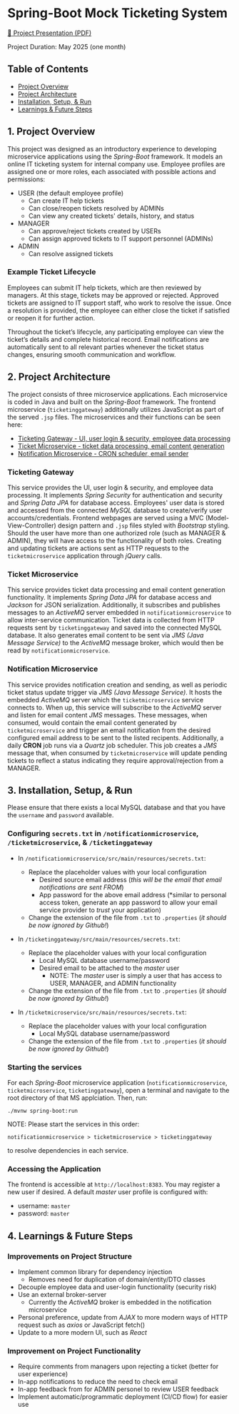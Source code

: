 # Spring-Boot Mock Ticketing System

[📄 Project Presentation (PDF)](https://github.com/jeremiahdy55/Spring-TicketSystem/blob/main/Ticket%20System%20Microservice%20Project%20-%20May%202025.pdf)

Project Duration: May 2025 (one month)

## Table of Contents

- [Project Overview](#1-project-overview)
- [Project Architecture](#2-project-architecture)
- [Installation, Setup, & Run](#3-installation-setup--run)
- [Learnings & Future Steps](#4-learnings--future-steps)

## 1. Project Overview
This project was designed as an introductory experience to developing microservice applications using the *Spring-Boot* framework. It models an online IT ticketing system for internal company use. Employee profiles are assigned one or more roles, each associated with possible actions and permissions:
- USER (the default employee profile)
  - Can create IT help tickets
  - Can close/reopen tickets resolved by ADMINs
  - Can view any created tickets' details, history, and status
- MANAGER
  - Can approve/reject tickets created by USERs
  - Can assign approved tickets to IT support personnel (ADMINs)
- ADMIN
  - Can resolve assigned tickets

### Example Ticket Lifecycle

Employees can submit IT help tickets, which are then reviewed by managers. At this stage, tickets may be approved or rejected. Approved tickets are assigned to IT support staff, who work to resolve the issue. Once a resolution is provided, the employee can either close the ticket if satisfied or reopen it for further action.

Throughout the ticket’s lifecycle, any participating employee can view the ticket’s details and complete historical record. Email notifications are automatically sent to all relevant parties whenever the ticket status changes, ensuring smooth communication and workflow.

## 2. Project Architecture

The project consists of three microservice applications. Each microservice is coded in Java and built on the *Spring-Boot* framework. The frontend microservice (`ticketinggateway`) additionally utilizes JavaScript as part of the served `.jsp` files. The microservices and their functions can be seen here:

- [Ticketing Gateway - UI, user login & security, employee data processing](#ticketing-gateway)
- [Ticket Microservice - ticket data processing, email content generation](#ticket-microservice)
- [Notification Microservice - CRON scheduler, email sender](#notification-microservice)

### Ticketing Gateway

This service provides the UI, user login & security, and employee data processing. It implements *Spring Security* for authentication and security and *Spring Data JPA* for database access. Employees' user data is stored and accessed from the connected *MySQL* database to create/verify user accounts/credentials. Frontend webpages are served using a MVC (Model-View-Controller) design pattern and `.jsp` files styled with *Bootstrap* styling. Should the user have more than one authorized role (such as MANAGER & ADMIN), they will have access to the functionality of both roles. Creating and updating tickets are actions sent as HTTP requests to the `ticketmicroservice` application through *jQuery* calls.

### Ticket Microservice

This service provides ticket data processing and email content generation functionality. It implements *Spring Data JPA* for database access and *Jackson* for JSON serialization. Additionally, it subscribes and publishes messages to an *ActiveMQ* server embedded in `notificationmicroservice` to allow inter-service communication. Ticket data is collected from HTTP requests sent by `ticketinggateway` and saved into the connected MySQL database. It also generates email content to be sent via *JMS (Java Message Service)* to the *ActiveMQ* message broker, which would then be read by `notificationmicroservice`.  

### Notification Microservice

This service provides notification creation and sending, as well as periodic ticket status update trigger via *JMS (Java Message Service)*. It hosts the embedded *ActiveMQ* server which the `ticketmicroservice` service connects to. When up, this service will subscribe to the *ActiveMQ* server and listen for email content *JMS* messages. These messages, when consumed, would contain the email content generated by `ticketmicroservice` and trigger an email notification from the desired configured email address to be sent to the listed recipents. Additionally, a daily **CRON** job runs via a *Quartz* job scheduler. This job creates a *JMS* message that, when consumed by `ticketmicroservice` will update pending tickets to reflect a status indicating they require approval/rejection from a MANAGER.

## 3. Installation, Setup, & Run

Please ensure that there exists a local MySQL database and that you have the `username` and `password` available.

### Configuring `secrets.txt` in `/notificationmicroservice`, `/ticketmicroservice`,  & `/ticketinggateway`

- In `/notificationmicroservice/src/main/resources/secrets.txt`:
   - Replace the placeholder values with your local configuration 
      - Desired source email address (*this will be the email that email notifications are sent FROM*)
      - App password for the above email address (*similar to personal access token, generate an app password to allow your email service provider to *trust* your application)
   - Change the extension of the file from `.txt` to `.properties` (*it should be now ignored by Github!*)

- In `/ticketinggateway/src/main/resources/secrets.txt`:
   - Replace the placeholder values with your local configuration
      - Local MySQL database username/password
      - Desired email to be attached to the *master* user
        - NOTE: The *master* user is simply a user that has access to USER, MANAGER, and ADMIN functionality
   - Change the extension of the file from `.txt` to `.properties` (*it should be now ignored by Github!*)

- In `/ticketmicroservice/src/main/resources/secrets.txt`:
   - Replace the placeholder values with your local configuration 
      - Local MySQL database username/password
   - Change the extension of the file from `.txt` to `.properties` (*it should be now ignored by Github!*)

### Starting the services

For each *Spring-Boot* microservice application (`notificationmicroservice`, `ticketmicroservice`, `ticketinggateway`), open a terminal and navigate to the root directory of that MS applciation. Then, run:
```
./mvnw spring-boot:run
```
NOTE: Please start the services in this order: 
```
notificationmicroservice > ticketmicroservice > ticketinggateway
``` 
to resolve dependencies in each service.

### Accessing the Application
The frontend is accessible at `http://localhost:8383`. You may register a new user if desired. A default *master* user profile is configured with:
- username: `master`
- password: `master`

## 4. Learnings & Future Steps

### Improvements on Project Structure
 - Implement common library for dependency injection
   - Removes need for duplication of domain/entity/DTO classes
 - Decouple employee data and user-login functionality (security risk)
 - Use an external broker-server
   - Currently the *ActiveMQ* broker is embedded in the notification microservice
 - Personal preference, update from *AJAX* to more modern ways of HTTP request such as *axios* or JavaScript fetch()
 - Update to a more modern UI, such as *React*

### Improvement on Project Functionality
 - Require comments from managers upon rejecting a ticket (better for user experience)
 - In-app notifications to reduce the need to check email
 - In-app feedback from for ADMIN personel to review USER feedback
 - Implement automatic/programmatic deployment (CI/CD flow) for easier use